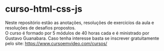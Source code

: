 # curso-html-css-js

Neste repositório estão as anotações, resoluções de exercicíos da aula e resoluções de desafios propostos.   
O curso é formado por 5 módulos de 40 horas cada e é ministrado por Gustavo Guanabara.
Caso tenha interesse basta se inscrever gratuitamente pelo site: https://www.cursoemvideo.com/cursos/
